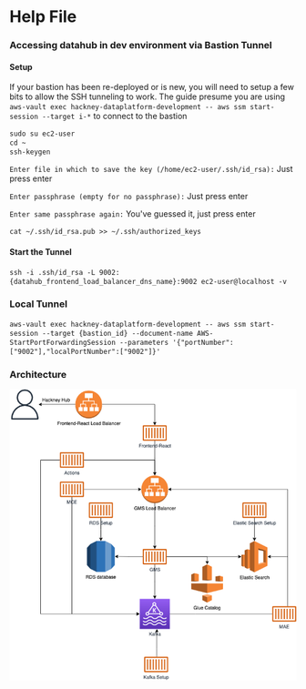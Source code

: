 # Help File

### Accessing datahub in dev environment via Bastion Tunnel

#### Setup
If your bastion has been re-deployed or is new, you will need to setup a few bits to allow the SSH tunneling to work.
The guide presume you are using `aws-vault exec hackney-dataplatform-development -- aws ssm start-session --target i-*` to connect to the bastion
```shell
sudo su ec2-user
cd ~
ssh-keygen
```

`Enter file in which to save the key (/home/ec2-user/.ssh/id_rsa):` Just press enter

`Enter passphrase (empty for no passphrase):` Just press enter

`Enter same passphrase again:` You've guessed it, just press enter

```shell
cat ~/.ssh/id_rsa.pub >> ~/.ssh/authorized_keys
```

#### Start the Tunnel

```shell
ssh -i .ssh/id_rsa -L 9002:{datahub_frontend_load_balancer_dns_name}:9002 ec2-user@localhost -v
```

### Local Tunnel

```shell
aws-vault exec hackney-dataplatform-development -- aws ssm start-session --target {bastion_id} --document-name AWS-StartPortForwardingSession --parameters '{"portNumber":["9002"],"localPortNumber":["9002"]}'
```

### Architecture

![Datahub Architecture](./Datahub.png)
